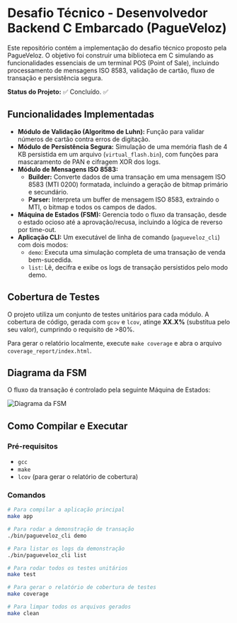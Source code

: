 # Desafio Técnico - Desenvolvedor Backend C Embarcado (PagueVeloz)

Este repositório contém a implementação do desafio técnico proposto pela PagueVeloz. O objetivo foi construir uma biblioteca em C simulando as funcionalidades essenciais de um terminal POS (Point of Sale), incluindo processamento de mensagens ISO 8583, validação de cartão, fluxo de transação e persistência segura.

**Status do Projeto:** ✅ Concluído. ✅

## Funcionalidades Implementadas

* **Módulo de Validação (Algoritmo de Luhn):** Função para validar números de cartão contra erros de digitação.
* **Módulo de Persistência Segura:** Simulação de uma memória flash de 4 KB persistida em um arquivo (`virtual_flash.bin`), com funções para mascaramento de PAN e cifragem XOR dos logs.
* **Módulo de Mensagens ISO 8583:**
    * **Builder:** Converte dados de uma transação em uma mensagem ISO 8583 (MTI 0200) formatada, incluindo a geração de bitmap primário e secundário.
    * **Parser:** Interpreta um buffer de mensagem ISO 8583, extraindo o MTI, o bitmap e todos os campos de dados.
* **Máquina de Estados (FSM):** Gerencia todo o fluxo da transação, desde o estado ocioso até a aprovação/recusa, incluindo a lógica de reverso por time-out.
* **Aplicação CLI:** Um executável de linha de comando (`pagueveloz_cli`) com dois modos:
    * `demo`: Executa uma simulação completa de uma transação de venda bem-sucedida.
    * `list`: Lê, decifra e exibe os logs de transação persistidos pelo modo demo.

## Cobertura de Testes

O projeto utiliza um conjunto de testes unitários para cada módulo. A cobertura de código, gerada com `gcov` e `lcov`, atinge **XX.X%** (substitua pelo seu valor), cumprindo o requisito de >80%.

Para gerar o relatório localmente, execute `make coverage` e abra o arquivo `coverage_report/index.html`.

## Diagrama da FSM

O fluxo da transação é controlado pela seguinte Máquina de Estados:

![Diagrama da FSM](docs/fsm_diagram.png)

## Como Compilar e Executar

### Pré-requisitos
* `gcc`
* `make`
* `lcov` (para gerar o relatório de cobertura)

### Comandos

```bash
# Para compilar a aplicação principal
make app

# Para rodar a demonstração de transação
./bin/pagueveloz_cli demo

# Para listar os logs da demonstração
./bin/pagueveloz_cli list

# Para rodar todos os testes unitários
make test

# Para gerar o relatório de cobertura de testes
make coverage

# Para limpar todos os arquivos gerados
make clean